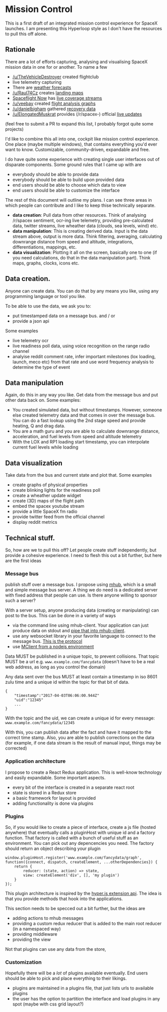 # Mission Control

This is a first draft of an integrated mission control experience for SpaceX launches. I am presenting this Hyperloop style as I don't have the resources to pull this off alone.

## Rationale

There are a lot of efforts capturing, analysing and visualising SpaceX mission data in one for or another. To name a few

- [/u/TheVehicleDestroyer](https://www.reddit.com/user/TheVehicleDestroyer) created flightclub
- live telemetry capturing
- There are [weather forecasts](http://www.patrick.af.mil/Portals/14/documents/Weather/L-2%20Forecast%2030%20Mar%20Launch.pdf?ver=2017-03-28-083516-783)
- [/u/Raul74Cz]() creates [landing maps](https://www.google.com/maps/d/viewer?mid=1GwvMWuWyokeVZJWqy9nNMH_Pug4&ll=28.238947115344324%2C-78.13403097814569&z=6)
- [Spaceflight Now](https://spaceflightnow.com) has [live coverage streams](https://spaceflightnow.com/2017/03/24/ses-10-flight-preps/)
- [/u/veebay](https://www.reddit.com/user/veebay]) created [flight analysis graphs](https://www.reddit.com/r/spacex/comments/6303ko/falcon_9_full_thrust_flight_analysis/)
- [/u/danielbigham](https://www.reddit.com/user/danielbigham) gathered [recovery data](https://www.reddit.com/r/spacex/comments/4ihp1p/f9024_recovery_thread/d2zwz5x/)
- [/u/ElongatedMuskrat](https://www.reddit.com/user/ElongatedMuskrat) provides (/r/spacex-) official [live updates](https://www.reddit.com/r/spacex/comments/62aqi7/rspacex_ses10_official_launch_discussion_updates/)

(feel free to submit a PR to expand this list, I probably forgot quite some projects)

I'd like to combine this all into one, cockpit like mission control experience. One place (maybe multiple windows), that contains everything you'd ever want to know. Customizable, community-driven, expandable and free.

I do have quite some experience with creating single user interfaces out of disparate components. Some ground rules that I came up with are

- everybody should be able to provide data
- everybody should be able to build upon provided data
- end users should be able to choose which data to view
- end users should be able to customize the interface

The rest of this document will outline my plans. I can see three areas in which people can contribute and I like to keep thise technically separate.

- **data creation**: Pull data from other resources. Think of analysing /r/spacex sentiment, ocr-ing live telemetry, providing pre-calculated data, twitter streams, live wheather data (clouds, sea levels, wind) etc.
- **data manipulation**: This is creating derived data. Input is the data stream above, output is more data. Think filtering, averaging, calculating downrange distance from speed and altitude, integrations, differentiations, mappings, etc.
- **data visualization**: Plotting it all on the screen, basically one to one (if you need calculations, do that in the data manipulation part). Think maps, graphs, clocks, icons etc.

## Data creation.

Anyone can create data. You can do that by any means you like, using any programming language or tool you like.

To be able to use the data, we ask you to:

- put timestamped data on a message bus. and / or
- provide a json api

Some examples

- live telemetry ocr
- live readiness poll data, using voice recognition on the range radio channel
- analyise reddit comment rate, infer important milestones (lox loading, launch, meco etc) from that rate and use word frequency analysis to determine the type of event

## Data manipulation

Again, do this in any way you like. Get data from the message bus and put other data back on. Some examples:

- You created simulated data, but without timestamps. However, someone else created telemetry data and that comes in over the message bus. You can do a fast lookup using the 2nd stage speed and provide heating, Q and drag data.
- You are a math guru and you are able to calculate downrange distance, acceleration, and fuel levels from speed and altitude telemetry
- With the LOX and RP1 loading start timestamp, you can interpolate current fuel levels while loading

## Data visualization

Take data from the bus and current state and plot that. Some examples

- create graphs of physical properties
- create blinking lights for the readiness poll
- create a wheather update widget
- create (3D) maps of the flight path
- embed the spacex youtube stream
- provide a little SpaceX fm radio
- provide twitter feed from the official channel
- display reddit metrics

## Technical stuff.

So, how are we to pull this off? Let people create stuff independently, but provide a cohesive experience. I need to flesh this out a bit further, but here are the first ideas

### Message bus

publish stuff over a message bus. I propose using [mhub](https://github.com/poelstra/mhub), which is a small and simple message bus server. A thing we do need is a dedicated server with fixed address that people can use. Is there anyone willing to sponsor such a server?

With a server setup, anyone producing data (creating or manipulating) can post to the bus. This can be done in a variety of ways

- via the command line using mhub-client. Your application can just produce data on stdout and [pipe that into mhub-client](https://github.com/poelstra/mhub#mhub-client-commandline-interface).
- use any websocket library in your favorite language to connect to the message bus. [This is the protocol](https://github.com/poelstra/mhub#wire-protocol)
- use [MClient from a nodejs environment](https://github.com/poelstra/mhub#using-mhub-from-javascript)

Data MUST be published in a unique topic, to prevent collisions. That topic MUST be a url e.g. `www.example.com/fancydata` (doesn't have to be a real web address, as long as you control the domain)

Any data sent over the bus MUST at least contain a timestamp in iso 8601 zulu time and a unique id within the topic for that bit of data.

	{
		"timestamp":"2017-04-03T06:06:00.944Z"
		"uid":"12345"
		...
	}

With the topic and the uid, we can create a unique id for every message: `www.example.com/fancydata/12345`

With this, you can publish data after the fact and have it mapped to the correct time stamp. Also, you are able to publish corrections on the data (for example, if one data stream is the result of manual input, things may be corrected)

### Application architecture

I propose to create a React Redux application. This is well-know technology and easily expandable. Some important aspects.

- every bit of the interface is created in a separate react root
- state is stored in a Redux store
- a basic framework for layout is provided
- adding functionality is done via plugins

### Plugins

So, if you would like to create a piece of interface, create a js file (hosted anywhere) that eventually calls a pluginHost with unique id and a factory function. That factory is called with a bunch of useful stuff as an environment. You can pick out any depencencies you need. The factory should return an object describing your plugin

	window.pluginHost.register('www.example.com/fancydata/graph', function({connect, dispatch, createElement, ...otherDependencies}) {
		return {
			reducer: (state, action) => state,
			view: createElement('div', [], 'my plugin')
		}
	});

This plugin architecture is inspired by the [hyper.is extension api](https://hyper.is/#extensions-api). The idea is that you provide methods that hook into the applications.

This section needs to be specced out a bit further, but the ideas are

- adding actions to mhub messages
- providing a custom redux reducer that is added to the main root reducer (in a namespaced way)
- providing middleware
- providing the view

Not that plugins can use any data from the store, 

### Customization

Hopefully there will be a *lot* of plugins available eventually. End users should be able to pick and place everything to their likings.

- plugins are maintained in a plugins file, that just lists urls to available plugins
- the user has the option to partition the interface and load plugins in any spot (maybe with css grid layout?)
